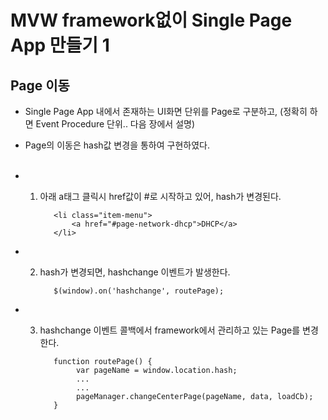 # MVW framework없이 Single Page App 만들기 1

## Page 이동

* Single Page App 내에서 존재하는 UI화면 단위를 Page로 구분하고, (정확히 하면 Event Procedure 단위.. 다음 장에서 설명) 

* Page의 이동은 hash값 변경을 통하여 구현하였다.
<br><br>

* 1) 아래 a태그 클릭시 href값이 #로 시작하고 있어, hash가 변경된다. 

            <li class="item-menu">
                <a href="#page-network-dhcp">DHCP</a>
            </li>

    
* 2) hash가 변경되면, hashchange 이벤트가 발생한다.

            $(window).on('hashchange', routePage);

    
* 3) hashchange 이벤트 콜백에서 framework에서 관리하고 있는 Page를 변경한다.

            function routePage() {
                 var pageName = window.location.hash;
                 ...
                 ...
                 pageManager.changeCenterPage(pageName, data, loadCb);
            }